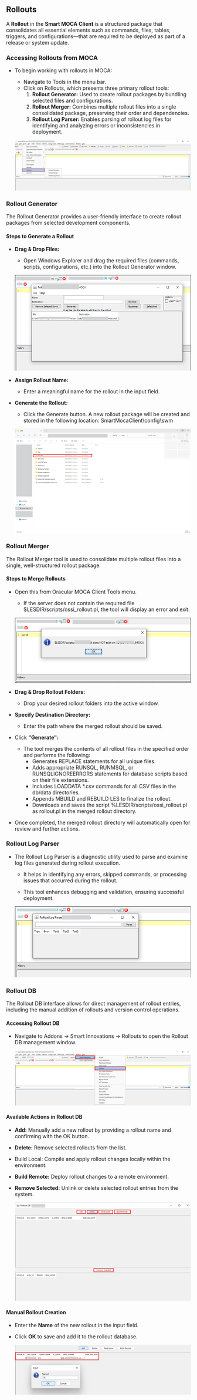 ## Rollouts

A **Rollout** in the **Smart MOCA Client** is a structured package that consolidates all essential elements such as commands, files, tables, triggers, and configurations—that are required to be deployed as part of a release or system update.

### Accessing Rollouts from MOCA
- To begin working with rollouts in MOCA:

    - Navigate to Tools in the menu bar.
    - Click on Rollouts, which presents three primary rollout tools:
        1. **Rollout Generator:** Used to create rollout packages by bundling selected files and configurations.
        2. **Rollout Merger:** Combines multiple rollout files into a single consolidated package, preserving their order and dependencies.
        3. **Rollout Log Parser:** Enables parsing of rollout log files for identifying and analyzing errors or inconsistencies in deployment.

    ![Rollout1](./.attachments/Rollout.png)

### Rollout Generator

The Rollout Generator provides a user-friendly interface to create rollout packages from selected development components.

#### Steps to Generate a Rollout
- **Drag & Drop Files:**
    - Open Windows Explorer and drag the required files (commands, scripts, configurations, etc.) into the Rollout Generator window.

    ![Rollout2](./.attachments/Rollouts_1.png)

- **Assign Rollout Name:**
    - Enter a meaningful name for the rollout in the input field.

- **Generate the Rollout:**
    - Click the Generate button. A new rollout package will be created and stored in the following location: SmartMocaClient\config\swm

    ![Rollout3](./.attachments/Rollouts_2.png)

### Rollout Merger

The Rollout Merger tool is used to consolidate multiple rollout files into a single, well-structured rollout package.

#### Steps to Merge Rollouts

- Open this from Oracular MOCA Client Tools menu.
    - If the server does not contain the required file $LESDIR/scripts/ossi_rollout.pl, the tool will display an error and exit.
    
    ![Rollout4](./.attachments/Rollouts_3.png)

- **Drag & Drop Rollout Folders:**
    - Drop your desired rollout folders into the active window.

- **Specify Destination Directory:**
    - Enter the path where the merged rollout should be saved.

- Click **"Generate":**

    - The tool merges the contents of all rollout files in the specified order and performs the following:
        - Generates REPLACE statements for all unique files.
        - Adds appropriate RUNSQL, RUNMSQL, or RUNSQLIGNOREERRORS statements for database scripts based on their file extensions.
        - Includes LOADDATA *.csv commands for all CSV files in the db/data directories.
        - Appends MBUILD and REBUILD LES to finalize the rollout.
        - Downloads and saves the script %LESDIR/scripts/ossi_rollout.pl as rollout.pl in the merged rollout directory.
- Once completed, the merged rollout directory will automatically open for review and further actions.

### Rollout Log Parser
- The Rollout Log Parser is a diagnostic utility used to parse and examine log files generated during rollout execution.

    - It helps in identifying any errors, skipped commands, or processing issues that occurred during the rollout.

    - This tool enhances debugging and validation, ensuring successful deployment.

    ![Rollout5](./.attachments/Rollouts_4.png)

### Rollout DB 

The Rollout DB interface allows for direct management of rollout entries, including the manual addition of rollouts and version control operations.

#### Accessing Rollout DB

- Navigate to Addons → Smart Innovations → Rollouts to open the Rollout DB management window.

    ![Rollout6](./.attachments/Rollouts_5.png)

#### Available Actions in Rollout DB

- **Add:** Manually add a new rollout by providing a rollout name and confirming with the OK button.
- **Delete:** Remove selected rollouts from the list.
- Build Local: Compile and apply rollout changes locally within the environment.
- **Build Remote:** Deploy rollout changes to a remote environment.
- **Remove Selected:** Unlink or delete selected rollout entries from the system.

    ![Rollout7](./.attachments/Rollouts_6.png)

#### Manual Rollout Creation

- Enter the **Name** of the new rollout in the input field.
- Click **OK** to save and add it to the rollout database.

    ![Rollout8](./.attachments/Rollouts_7.png)

